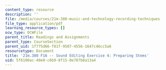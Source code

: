 ```yaml
---
content_type: resource
description: ''
file: /media/courses/21m-380-music-and-technology-recording-techniques-and-audio-production-fall-2016/5f6100ac40e0c6b98f150e787b8a13a4_MIT21M_380F16_assn_ed4.pdf
file_type: application/pdf
learning_resource_types: []
ocw_type: OCWFile
parent_title: Readings and Assignments
parent_type: CourseSection
parent_uid: 1f775d66-f81f-9507-4556-1647c46cc5a6
resourcetype: Document
title: '21m.380 F16 -- Sound Editing Exercise 4: Preparing Stems'
uid: 5f6100ac-40e0-c6b9-8f15-0e787b8a13a4
---
```


